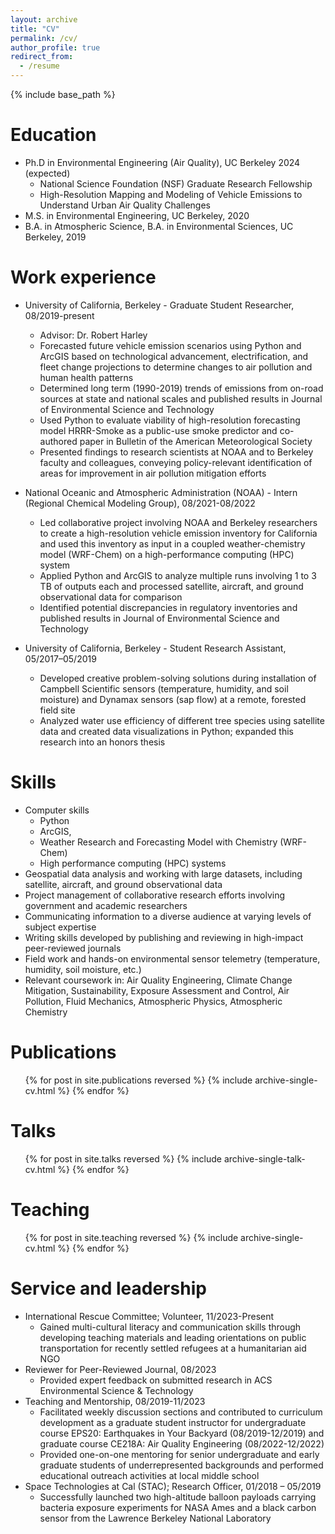 ```yaml
---
layout: archive
title: "CV"
permalink: /cv/
author_profile: true
redirect_from:
  - /resume
---
```


{% include base_path %}

Education
======
* Ph.D in Environmental Engineering (Air Quality), UC Berkeley 2024 (expected)
  * National Science Foundation (NSF) Graduate Research Fellowship
  * High-Resolution Mapping and Modeling of Vehicle Emissions to Understand Urban Air Quality Challenges
* M.S. in Environmental Engineering, UC Berkeley, 2020
* B.A. in Atmospheric Science, B.A. in Environmental Sciences, UC Berkeley, 2019

Work experience
======
* University of California, Berkeley - Graduate Student Researcher, 08/2019-present
  * Advisor: Dr. Robert Harley
  * Forecasted future vehicle emission scenarios using Python and ArcGIS based on technological advancement, electrification, and fleet change projections to determine changes to air pollution and human health patterns 
  * Determined long term (1990-2019) trends of emissions from on-road sources at state and national scales and published results in Journal of Environmental Science and Technology  
  * Used Python to evaluate viability of high-resolution forecasting model HRRR-Smoke as a public-use smoke predictor and co-authored paper in Bulletin of the American Meteorological Society
  * Presented findings to research scientists at NOAA and to Berkeley faculty and colleagues, conveying policy-relevant identification of areas for improvement in air pollution mitigation efforts

* National Oceanic and Atmospheric Administration (NOAA) - Intern (Regional Chemical Modeling Group), 08/2021-08/2022
  * Led collaborative project involving NOAA and Berkeley researchers to create a high-resolution vehicle emission inventory for California and used this inventory as input in a coupled weather-chemistry model (WRF-Chem) on a high-performance computing (HPC) system
  * Applied Python and ArcGIS to analyze multiple runs involving 1 to 3 TB of outputs each and processed satellite, aircraft, and ground observational data for comparison
  * Identified potential discrepancies in regulatory inventories and published results in Journal of Environmental Science and Technology


* University of California, Berkeley - Student Research Assistant, 05/2017–05/2019
  * Developed creative problem-solving solutions during installation of Campbell Scientific sensors (temperature, humidity, and soil moisture) and Dynamax sensors (sap flow) at a remote, forested field site 
  * Analyzed water use efficiency of different tree species using satellite data and created data visualizations in Python; expanded this research into an honors thesis

  
Skills
======
* Computer skills
  * Python
  * ArcGIS,
  * Weather Research and Forecasting Model with Chemistry (WRF-Chem)
  * High performance computing (HPC) systems
* Geospatial data analysis and working with large datasets, including satellite, aircraft, and ground observational data
* Project management of collaborative research efforts involving government and academic researchers 
* Communicating information to a diverse audience at varying levels of subject expertise
* Writing skills developed by publishing and reviewing in high-impact peer-reviewed journals 
* Field work and hands-on environmental sensor telemetry (temperature, humidity, soil moisture, etc.)
* Relevant coursework in: Air Quality Engineering, Climate Change Mitigation, Sustainability, Exposure Assessment and Control, Air Pollution, Fluid Mechanics, Atmospheric Physics, Atmospheric Chemistry

Publications
======
  <ul>{% for post in site.publications reversed %}
    {% include archive-single-cv.html %}
  {% endfor %}</ul>
  
Talks
======
  <ul>{% for post in site.talks reversed %}
    {% include archive-single-talk-cv.html  %}
  {% endfor %}</ul>
  
Teaching
======
  <ul>{% for post in site.teaching reversed %}
    {% include archive-single-cv.html %}
  {% endfor %}</ul>
  
Service and leadership
======
* International Rescue Committee; Volunteer, 11/2023-Present
  * Gained multi-cultural literacy and communication skills through developing teaching materials and leading orientations on public transportation for recently settled refugees at a humanitarian aid NGO
* Reviewer for Peer-Reviewed Journal, 08/2023
  * Provided expert feedback on submitted research in ACS Environmental Science & Technology
* Teaching and Mentorship, 08/2019-11/2023
  * Facilitated weekly discussion sections and contributed to curriculum development as a graduate student instructor for undergraduate course EPS20: Earthquakes in Your Backyard (08/2019-12/2019) and graduate course CE218A: Air Quality Engineering (08/2022-12/2022)
  * Provided one-on-one mentoring for senior undergraduate and early graduate students of underrepresented backgrounds and performed educational outreach activities at local middle school 
* Space Technologies at Cal (STAC); Research Officer, 01/2018 – 05/2019
  * Successfully launched two high-altitude balloon payloads carrying bacteria exposure experiments for NASA Ames and a black carbon sensor from the Lawrence Berkeley National Laboratory

